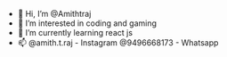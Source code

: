 - 👋 Hi, I’m @Amithtraj
- 👀 I’m interested in coding and gaming
- 🌱 I’m currently learning react js
- 📫  @amith.t.raj - Instagram @9496668173 - Whatsapp 

<!---
Amithtraj/Amithtraj is a ✨ special ✨ repository because its `README.md` (this file) appears on your GitHub profile.
You can click the Preview link to take a look at your changes.
--->
